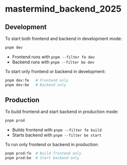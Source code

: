 # mastermind_backend_2025

## Development

To start both frontend and backend in development mode:

```bash
pnpm dev
```

-   Frontend runs with `pnpm --filter fe dev`
-   Backend runs with `pnpm --filter be dev`

To start only frontend or backend in development:

```bash
pnpm dev:fe   # Frontend only
pnpm dev:be   # Backend only
```

## Production

To build frontend and start backend in production mode:

```bash
pnpm prod
```

-   Builds frontend with `pnpm --filter fe build`
-   Starts backend with `pnpm --filter be start`

To run only frontend or backend in production:

```bash
pnpm prod:fe  # Build frontend only
pnpm prod:be  # Start backend only
```
